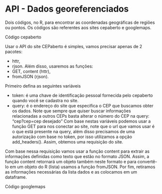 # API - Dados georeferenciados
Dois códigos, no R, para encontrar as coordenadas geográficas de regiões ou pontos. Os códigos são referentes aos sites cepaberto e googlemaps.  

Código cepaberto

Usar o API do site CEPaberto é simples, vamos precisar apenas de 2 pacotes:
  - httr,
  - rjson. 
Além disso, usaremos as funções:
  - GET, content (httr), 
  - fromJSON (rjson). 
  
Primeiro defina as seguintes variáveis
 - token: é uma chave de identificação pessoal fornecida pelo cepaberto quando você se cadastra no site.
 - query: é o endereço do site que especifica o CEP que buscamos obter os dados. 
Note que sempre que quiser buscar informações relacionadas a outros CEPs basta alterar o número do CEP na query: “cep?cep=cep desejado” 
Com base nestas variáveis podemos usar a função GET para nos conectar ao site, note que o url que vamos usar é o que está presente na query, além disso precisamos de uma autorização com base no token, por isso utilizamos a opção add_headers(). Assim, obtemos uma requisição do site.

Com base nessa requisição vamos usar a função content para extrair as informações definidas como texto que estão no formato JSON. Assim, a função content retornará um objeto também neste formato e para convertê-lo em um objeto do R (lista) usamos a função fromJSON.
Por fim, retiramos as informações necessárias da lista dados e as colocamos em um dataframe.

Código googlemaps
